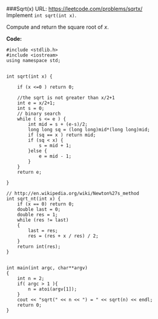 ###Sqrt(x)
URL: https://leetcode.com/problems/sqrtx/</br>
Implement `int sqrt(int x)`.

Compute and return the square root of _x_.

__Code:__

	#include <stdlib.h>
	#include <iostream>
	using namespace std;


	int sqrt(int x) {

	    if (x <=0 ) return 0;
	    
	    //the sqrt is not greater than x/2+1
	    int e = x/2+1;
	    int s = 0;
	    // binary search
	    while ( s <= e ) {
	        int mid = s + (e-s)/2;
	        long long sq = (long long)mid*(long long)mid;
	        if (sq == x ) return mid;
	        if (sq < x) {
	            s = mid + 1;
	        }else {
	            e = mid - 1;
	        }
	    }
	    return e; 
	        
	}

	// http://en.wikipedia.org/wiki/Newton%27s_method
	int sqrt_nt(int x) {
	    if (x == 0) return 0;
	    double last = 0;
	    double res = 1;
	    while (res != last)
	    {
	        last = res;
	        res = (res + x / res) / 2;
	    }
	    return int(res);
	}


	int main(int argc, char**argv)
	{
	    int n = 2;
	    if( argc > 1 ){
	        n = atoi(argv[1]);
	    }
	    cout << "sqrt(" << n << ") = " << sqrt(n) << endl;
	    return 0;
	}
